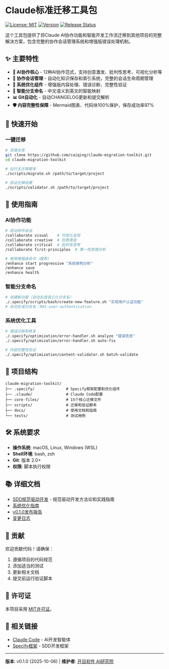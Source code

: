 # Claude标准迁移工具包

[![License: MIT](https://img.shields.io/badge/License-MIT-yellow.svg)](https://opensource.org/licenses/MIT)
[![Version](https://img.shields.io/badge/version-v0.1.0-blue.svg)](https://github.com/caiqing/claude-migration-toolkit/releases)
[![Release Status](https://img.shields.io/badge/release-stable-brightgreen.svg)](https://github.com/caiqing/claude-migration-toolkit)

这个工具包提供了将Claude AI协作功能和智能开发工作流迁移到其他项目的完整解决方案，包含完整的协作会话管理系统和增强版错误处理机制。

## ✨ 主要特性

- **🤖 AI协作核心** - 12种AI协作范式，支持创意激发、批判性思考、可视化分析等
- **📝 协作会话管理** - 自动化知识保存和索引系统，完整的会话生命周期管理
- **🔧 系统优化组件** - 增强版内容处理、错误诊断、完整性验证
- **🌟 智能分支命名** - 中文语义到英文的智能映射
- **📊 Git自动化** - 自动CHANGELOG更新和提交解析
- **🛡️ 内容完整性保障** - Mermaid图表、代码块100%保护，保存成功率97%

## 🚀 快速开始

### 一键迁移

```bash
# 克隆仓库
git clone https://github.com/caiqing/claude-migration-toolkit.git
cd claude-migration-toolkit

# 运行主迁移脚本
./scripts/migrate.sh /path/to/target/project

# 验证迁移结果
./scripts/validator.sh /path/to/target/project
```

## 📖 使用指南

### AI协作功能

```bash
# 启动协作会话
/collaborate visual    # 可视化呈现
/collaborate creative  # 创意激发
/collaborate critical  # 批判性思考
/collaborate first-principles  # 第一性原理分析

# 使用增强版命令（推荐）
/enhance start progressive "系统架构分析"
/enhance save
/enhance health
```

### 智能分支命名

```bash
# 创建新功能（自动生成语义化分支名）
./.specify/scripts/bash/create-new-feature.sh "实现用户认证功能"
# 自动生成分支名：001-user-authentication
```

### 系统优化工具

```bash
# 错误诊断和修复
./.specify/optimization/error-handler.sh analyze "错误信息"
./.specify/optimization/error-handler.sh auto-fix

# 内容完整性验证
./.specify/optimization/content-validator.sh batch-validate
```

## 📁 项目结构

```text
claude-migration-toolkit/
├── .specify/              # Specify框架配置和优化组件
├── .claude/               # Claude Code配置
├── core-files/            # 15个核心迁移文件
├── scripts/               # 迁移和验证脚本
├── docs/                  # 使用文档和指南
└── tests/                 # 测试用例
```

## 🛠️ 系统要求

- **操作系统**: macOS, Linux, Windows (WSL)
- **Shell环境**: bash, zsh
- **Git**: 版本 2.0+
- **权限**: 脚本执行权限

## 📚 详细文档

- [SDD规范驱动开发](docs/SDD规范驱动开发.md) - 规范驱动开发方法论和实践指南
- [系统优化指南](docs/system_optimization_guide.md)
- [v0.1.0发布报告](docs/v0.1.0-release-report.md)
- [变更日志](docs/CHANGELOG.md)

## 🤝 贡献

欢迎贡献代码！请确保：

1. 遵循项目的代码规范
2. 添加适当的测试
3. 更新相关文档
4. 提交前运行验证脚本

## 📄 许可证

本项目采用 [MIT许可证](LICENSE)。

## 🔗 相关链接

- [Claude Code](https://claude.com/claude-code) - AI开发智能体
- [Specify框架](https://github.com/github/spec-kit) - SDD开发框架

---

**版本**: v0.1.0 (2025-10-06) | **维护者**: [开目软件 AI研究院](https://github.com/caiqing)